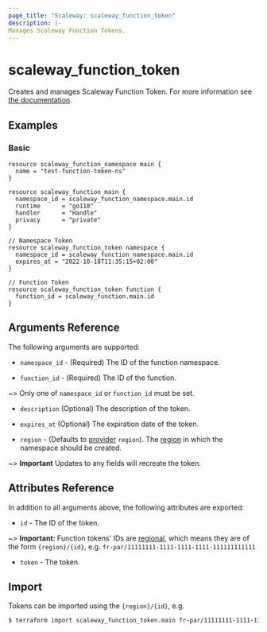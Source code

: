 ```yaml
---
page_title: "Scaleway: scaleway_function_token"
description: |-
Manages Scaleway Function Tokens.
---
```


# scaleway_function_token

Creates and manages Scaleway Function Token.
For more information see [the documentation](https://developers.scaleway.com/en/products/functions/api/#tokens-26b085).

## Examples

### Basic

```hcl
resource scaleway_function_namespace main {
  name = "test-function-token-ns"
}

resource scaleway_function main {
  namespace_id = scaleway_function_namespace.main.id
  runtime      = "go118"
  handler      = "Handle"
  privacy      = "private"
}

// Namespace Token
resource scaleway_function_token namespace {
  namespace_id = scaleway_function_namespace.main.id
  expires_at = "2022-10-18T11:35:15+02:00"
}

// Function Token
resource scaleway_function_token function {
  function_id = scaleway_function.main.id
}
```

## Arguments Reference

The following arguments are supported:

- `namespace_id` - (Required) The ID of the function namespace.

- `function_id` - (Required) The ID of the function.

~> Only one of `namespace_id` or `function_id` must be set.

- `description` (Optional) The description of the token.

- `expires_at` (Optional) The expiration date of the token.

- `region` - (Defaults to [provider](../index.md#arguments-reference) `region`). The [region](../guides/regions_and_zones.md#regions) in which the namespace should be created.

~> **Important** Updates to any fields will recreate the token.


## Attributes Reference

In addition to all arguments above, the following attributes are exported:

- `id` - The ID of the token.

~> **Important:** Function tokens' IDs are [regional](../guides/regions_and_zones.md#resource-ids), which means they are of the form `{region}/{id}`, e.g. `fr-par/11111111-1111-1111-1111-111111111111`

- `token` - The token.

## Import

Tokens can be imported using the `{region}/{id}`, e.g.

```bash
$ terraform import scaleway_function_token.main fr-par/11111111-1111-1111-1111-111111111111
```
